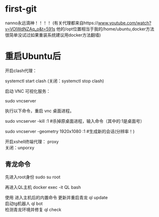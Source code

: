 # first-git
nanno永远滴神！！！！
 (有关代理都来自https://www.youtube.com/watch?v=VOlWdNZAq_o&t=591s 他的/opt位置相当于我的/home/ubuntu,docker方法很简单没试过如果重装系统建议用docker方法翻墙)

# 重启Ubuntu后          
开启clash代理： 

systemctl start clash    (关闭：systemctl stop clash)

启动 VNC 可视化服务：

sudo vncserver

执行以下命令，重启 vnc 桌面进程。

sudo vncserver -kill :1 #杀掉原桌面进程，输入命令（其中的:1是桌面号）

sudo vncserver -geometry 1920x1080 :1 #生成新的会话(分辨率！)

开启xshell终端代理： proxy   
              关闭：unporxy

## 青龙命令
先进入root身份   sudo su root

再进入QL主机     docker exec -it QL bash

使用 进入主机后的内置命令
更新并重启青龙
ql update                                                                                                
启动tg机器人
ql bot                                                       
检测青龙环境并修复
ql check                                                     


